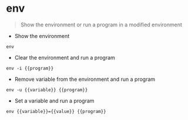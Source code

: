 # env

> Show the environment or run a program in a modified environment

- Show the environment

`env`

- Clear the environment and run a program

`env -i {{program}}`

- Remove variable from the environment and run a program

`env -u {{variable}} {{program}}`

- Set a variable and run a program

`env {{variable}}={{value}} {{program}}`
